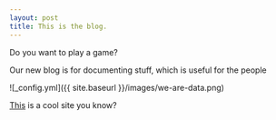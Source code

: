 ```yaml
---
layout: post
title: This is the blog.
---
```


Do you want to play a game?   

Our new blog is for documenting stuff, which is useful for the people

![_config.yml]({{ site.baseurl }}/images/we-are-data.png)

[This](http://wearedata.watchdogs.com/) is a cool site you know?

<!-- The easiest way to make your first post is to edit this one. Go into /_posts/ and update the Hello World markdown file. For more instructions head over to the [Jekyll Now repository](https://github.com/barryclark/jekyll-now) on GitHub. -->

